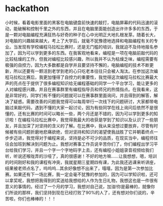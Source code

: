 # hackathon
小时候，看着电影里面的黑客在电脑键盘前快速的敲打，电脑屏幕的代码迅速的滚动，能破解和控制千里之外的东西，并且在电脑里面能创造出许许多多的东西，于是一颗对电脑编程充满狂热与好奇的种子在心中光明正大地扎根发芽。随着长大，对电脑的兴趣越来越大，考上了大学后，就毫不犹豫德地选择和电脑编程有关的专业。当发现有学校编程马拉松比赛时，还是无门槛的培训，我就迫不及待地报名参加了，因为可以学到更多的东西。在我客观地看来，编程是一项在电脑前敲代码的比较枯燥的工作，但我对编程比较感兴趣，所以我并不认为枯燥乏味，编程需要有极强的自控力，因为大多数都是自学并且要坚持不懈的，电脑编程的技术不断更新，所以还要有一颗活到老学到老的心只吃老本往往只会被人淘汰。在参加这次编程马拉松比赛后，我更加懂得了自控力的重要性，我觉得这次编程马拉松比赛最大声的亮点在于提供了很多编程知识给无编程基础的同学一个平台学习，能让更多的人对编程感兴趣，并且在赛事群里有编程指导员和师兄的热情指点。在我看来，这是非常好的，同学们有不懂的问题就可以在赛事群里面询问，并且得到的解答，解决了疑惑。需要改善的问题我觉得可以每周举行一次线下的问题研讨，大家都带电脑过来敲代码，遇到不懂的大家一起讨论，因为有些同学在线上询问后依然不是很懂的，还有比赛的时间可以略长一些，两个月还是不错的，因为可以学到更多的知识啦！在编程马拉松比赛中，我觉得我最大的收获是学到了知识以及认识了一些朋友，并且加深了对坚持的含义的了解。在比赛中，我从来没想过要放弃，尽管有时候被有些问题折磨地悲痛欲绝，但对坚持和知识的渴望使我战胜了它并朝着终点一步步迈进，我觉得对于编程来说，坚持是必不可少的品质，在现实当中，编程师往往会加班到解决到问题为止。我想对赛事工作员说辛苦你们了，你们编程出学习平台给我们学习，并且一个字一个字地码字上去，还有编程小姐姐录音视频给我们听，听说还喉咙弄的沙哑了，真的很感谢！不好的地方嘛......让我想想，嗯，培训的时间刚好和我的课程有冲突，我就星期三星期四有课，为此我还逃课来听讲座，结果被老师点名了，呜呜呜...其余好像想不出来了，嘻嘻，因为是第一次参加比赛。如果还有下一场比赛，我一定会毫不犹豫的参加的，因为可以学知识啦，还可以拿奖呢，我想把我得到的奖送给我想给的人作为生日礼物，我想这也是一件很有意义的事情的。经过了一个月的学习，我想对自己说，加油!你是最棒的，就像你们所说的那样，我们坚持到现在已经打败了90%的人了，还有想对你们说的，辛苦啦，你们也棒棒的！！！
